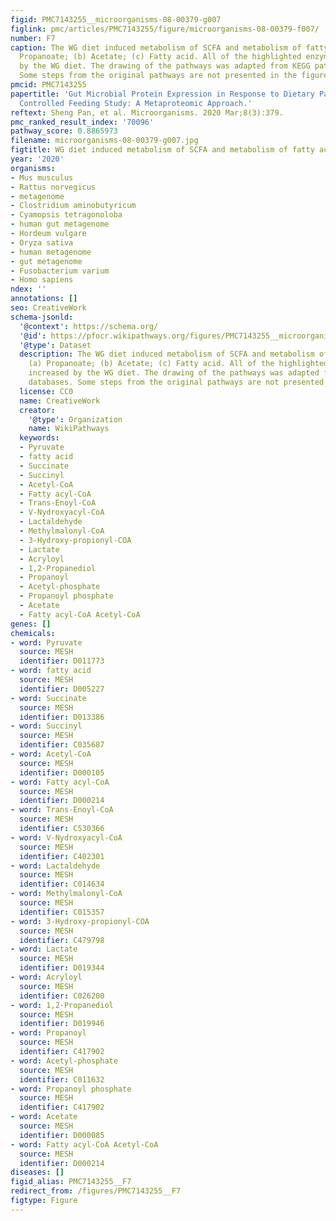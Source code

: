 ```yaml
---
figid: PMC7143255__microorganisms-08-00379-g007
figlink: pmc/articles/PMC7143255/figure/microorganisms-08-00379-f007/
number: F7
caption: The WG diet induced metabolism of SCFA and metabolism of fatty acids. (a)
  Propanoate; (b) Acetate; (c) Fatty acid. All of the highlighted enzymes were increased
  by the WG diet. The drawing of the pathways was adapted from KEGG pathway databases.
  Some steps from the original pathways are not presented in the figures.
pmcid: PMC7143255
papertitle: 'Gut Microbial Protein Expression in Response to Dietary Patterns in a
  Controlled Feeding Study: A Metaproteomic Approach.'
reftext: Sheng Pan, et al. Microorganisms. 2020 Mar;8(3):379.
pmc_ranked_result_index: '70096'
pathway_score: 0.8865973
filename: microorganisms-08-00379-g007.jpg
figtitle: WG diet induced metabolism of SCFA and metabolism of fatty acids
year: '2020'
organisms:
- Mus musculus
- Rattus norvegicus
- metagenome
- Clostridium aminobutyricum
- Cyamopsis tetragonoloba
- human gut metagenome
- Hordeum vulgare
- Oryza sativa
- human metagenome
- gut metagenome
- Fusobacterium varium
- Homo sapiens
ndex: ''
annotations: []
seo: CreativeWork
schema-jsonld:
  '@context': https://schema.org/
  '@id': https://pfocr.wikipathways.org/figures/PMC7143255__microorganisms-08-00379-g007.html
  '@type': Dataset
  description: The WG diet induced metabolism of SCFA and metabolism of fatty acids.
    (a) Propanoate; (b) Acetate; (c) Fatty acid. All of the highlighted enzymes were
    increased by the WG diet. The drawing of the pathways was adapted from KEGG pathway
    databases. Some steps from the original pathways are not presented in the figures.
  license: CC0
  name: CreativeWork
  creator:
    '@type': Organization
    name: WikiPathways
  keywords:
  - Pyruvate
  - fatty acid
  - Succinate
  - Succinyl
  - Acetyl-CoA
  - Fatty acyl-CoA
  - Trans-Enoyl-CoA
  - V-Nydroxyacyl-CoA
  - Lactaldehyde
  - Methylmalonyl-CoA
  - 3-Hydroxy-propionyl-COA
  - Lactate
  - Acryloyl
  - 1,2-Propanediol
  - Propanoyl
  - Acetyl-phosphate
  - Propanoyl phosphate
  - Acetate
  - Fatty acyl-CoA Acetyl-CoA
genes: []
chemicals:
- word: Pyruvate
  source: MESH
  identifier: D011773
- word: fatty acid
  source: MESH
  identifier: D005227
- word: Succinate
  source: MESH
  identifier: D013386
- word: Succinyl
  source: MESH
  identifier: C035687
- word: Acetyl-CoA
  source: MESH
  identifier: D000105
- word: Fatty acyl-CoA
  source: MESH
  identifier: D000214
- word: Trans-Enoyl-CoA
  source: MESH
  identifier: C530366
- word: V-Nydroxyacyl-CoA
  source: MESH
  identifier: C402301
- word: Lactaldehyde
  source: MESH
  identifier: C014634
- word: Methylmalonyl-CoA
  source: MESH
  identifier: C015357
- word: 3-Hydroxy-propionyl-COA
  source: MESH
  identifier: C479798
- word: Lactate
  source: MESH
  identifier: D019344
- word: Acryloyl
  source: MESH
  identifier: C026200
- word: 1,2-Propanediol
  source: MESH
  identifier: D019946
- word: Propanoyl
  source: MESH
  identifier: C417902
- word: Acetyl-phosphate
  source: MESH
  identifier: C011632
- word: Propanoyl phosphate
  source: MESH
  identifier: C417902
- word: Acetate
  source: MESH
  identifier: D000085
- word: Fatty acyl-CoA Acetyl-CoA
  source: MESH
  identifier: D000214
diseases: []
figid_alias: PMC7143255__F7
redirect_from: /figures/PMC7143255__F7
figtype: Figure
---
```

